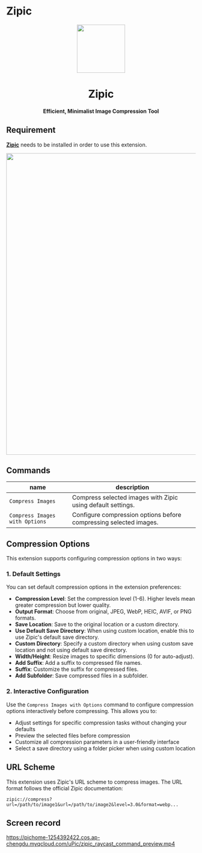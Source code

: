 # Zipic

<div align="center">
  <img src="https://pichome-1254392422.cos.ap-chengdu.myqcloud.com/uPic/zipic-logo.png" width="128">
  <h1 align="center">Zipic</h1>
  <h4 align="center">Efficient, Minimalist Image Compression Tool</h4>
</div>

## Requirement

[**Zipic**](https://zipic.app) needs to be installed in order to use this extension.

<img src="https://pichome-1254392422.cos.ap-chengdu.myqcloud.com/uPic/zipic.webp" width="800">

## Commands

| name                       | description                                                  |
| -------------------------- | ------------------------------------------------------------ |
| `Compress Images`          | Compress selected images with Zipic using default settings.  |
| `Compress Images with Options` | Configure compression options before compressing selected images. |

## Compression Options

This extension supports configuring compression options in two ways:

### 1. Default Settings

You can set default compression options in the extension preferences:

- **Compression Level**: Set the compression level (1-6). Higher levels mean greater compression but lower quality.
- **Output Format**: Choose from original, JPEG, WebP, HEIC, AVIF, or PNG formats.
- **Save Location**: Save to the original location or a custom directory.
- **Use Default Save Directory**: When using custom location, enable this to use Zipic's default save directory.
- **Custom Directory**: Specify a custom directory when using custom save location and not using default save directory.
- **Width/Height**: Resize images to specific dimensions (0 for auto-adjust).
- **Add Suffix**: Add a suffix to compressed file names.
- **Suffix**: Customize the suffix for compressed files.
- **Add Subfolder**: Save compressed files in a subfolder.

### 2. Interactive Configuration

Use the `Compress Images with Options` command to configure compression options interactively before compressing. This allows you to:

- Adjust settings for specific compression tasks without changing your defaults
- Preview the selected files before compression
- Customize all compression parameters in a user-friendly interface
- Select a save directory using a folder picker when using custom location

## URL Scheme

This extension uses Zipic's URL scheme to compress images. The URL format follows the official Zipic documentation:

```
zipic://compress?url=/path/to/image1&url=/path/to/image2&level=3.0&format=webp...
```

## Screen record

<https://pichome-1254392422.cos.ap-chengdu.myqcloud.com/uPic/zipic_raycast_command_preview.mp4>
